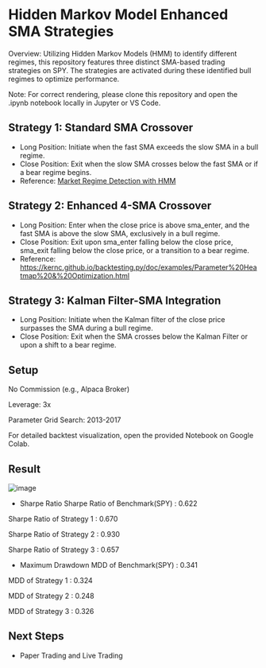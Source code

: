 # Hidden Markov Model Enhanced SMA Strategies

Overview: Utilizing Hidden Markov Models (HMM) to identify different regimes, this repository features three distinct SMA-based trading strategies on SPY. The strategies are activated during these identified bull regimes to optimize performance.

Note: For correct rendering, please clone this repository and open the .ipynb notebook locally in Jupyter or VS Code.

## Strategy 1: Standard SMA Crossover

- Long Position: Initiate when the fast SMA exceeds the slow SMA in a bull regime.
- Close Position: Exit when the slow SMA crosses below the fast SMA or if a bear regime begins.
- Reference: [Market Regime Detection with HMM](https://www.quantstart.com/articles/market-regime-detection-using-hidden-markov-models-in-qstrader/)
 
## Strategy 2: Enhanced 4-SMA Crossover

- Long Position: Enter when the close price is above sma_enter, and the fast SMA is above the slow SMA, exclusively in a bull regime.
- Close Position: Exit upon sma_enter falling below the close price, sma_exit falling below the close price, or a transition to a bear regime.
- Reference: https://kernc.github.io/backtesting.py/doc/examples/Parameter%20Heatmap%20&%20Optimization.html
 
## Strategy 3: Kalman Filter-SMA Integration

- Long Position: Initiate when the Kalman filter of the close price surpasses the SMA during a bull regime.
- Close Position: Exit when the SMA crosses below the Kalman Filter or upon a shift to a bear regime.

## Setup
No Commission (e.g., Alpaca Broker)

Leverage: 3x

Parameter Grid Search: 2013-2017

For detailed backtest visualization, open the provided Notebook on Google Colab.


## Result
![image](https://github.com/Bensk-96/HMM-MAs-Crossover-Strategy/assets/91371262/05117633-4020-4da4-9155-35fda3710bbb)

- Sharpe Ratio
Sharpe Ratio of Benchmark(SPY) : 0.622

Sharpe Ratio of Strategy 1 : 0.670

Sharpe Ratio of Strategy 2 : 0.930

Sharpe Ratio of Strategy 3 : 0.657

- Maximum Drawdown
MDD of Benchmark(SPY) : 0.341

MDD of Strategy 1 : 0.324

MDD of Strategy 2 : 0.248

MDD of Strategy 3 : 0.326

## Next Steps
- Paper Trading and Live Trading
